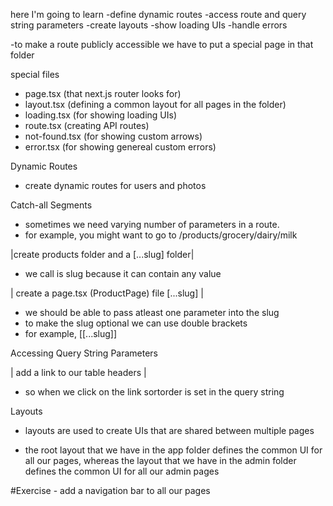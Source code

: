 here I'm going to learn
-define dynamic routes
-access route and query string parameters
-create layouts
-show loading UIs
-handle errors

-to make a route publicly accessible we have to put a special page in that folder

special files

- page.tsx (that next.js router looks for)
- layout.tsx (defining a common layout for all pages in the folder)
- loading.tsx (for showing loading UIs)
- route.tsx (creating API routes)
- not-found.tsx (for showing custom arrows)
- error.tsx (for showing genereal custom errors)

Dynamic Routes

- create dynamic routes for users and photos

Catch-all Segments

- sometimes we need varying number of parameters in a route.
- for example, you might want to go to /products/grocery/dairy/milk

|create products folder and a [...slug] folder|

- we call is slug because it can contain any value

| create a page.tsx (ProductPage) file [...slug] |

- we should be able to pass atleast one parameter into the slug
- to make the slug optional we can use double brackets
- for example, [[...slug]]

Accessing Query String Parameters

| add a link to our table headers |

- so when we click on the link sortorder is set in the query string

Layouts

- layouts are used to create UIs that are shared between multiple pages

- the root layout that we have in the app folder defines the common UI for all our pages, whereas the layout that we have in the admin folder defines the common UI for all our admin pages

#Exercise - add a navigation bar to all our pages

